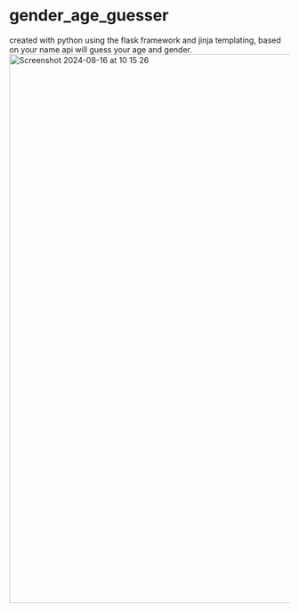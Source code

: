 # gender_age_guesser
created with python using the flask framework and jinja templating, based on your name api will guess your age and gender.
<img width="987" alt="Screenshot 2024-08-16 at 10 15 26" src="https://github.com/user-attachments/assets/16afcdbd-fcf0-4c28-9a59-691e93b50a37">
